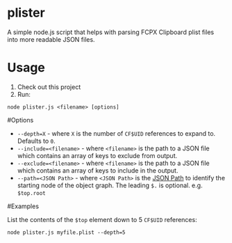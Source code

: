 # plister
A simple node.js script that helps with parsing FCPX Clipboard plist files into more readable JSON files.

# Usage
1. Check out this project
2. Run:
```
node plister.js <filename> [options]
```

#Options
* `--depth=X` - where `X` is the number of `CF$UID` references to expand to. Defaults to `0`.
* `--include=<filename>` - where `<filename>` is the path to a JSON file which contains an array of keys to exclude from output.
* `--exclude=<filename>` - where `<filename>` is the path to a JSON file which contains an array of keys to include in the output.
* `--path=<JSON Path>` - where `<JSON Path>` is the [JSON Path](http://goessner.net/articles/JsonPath/) to identify the starting node of the object graph. The leading `$.` is optional. e.g. `$top.root`

#Examples

List the contents of the `$top` element down to 5 `CF$UID` references:

```
node plister.js myfile.plist --depth=5
```
